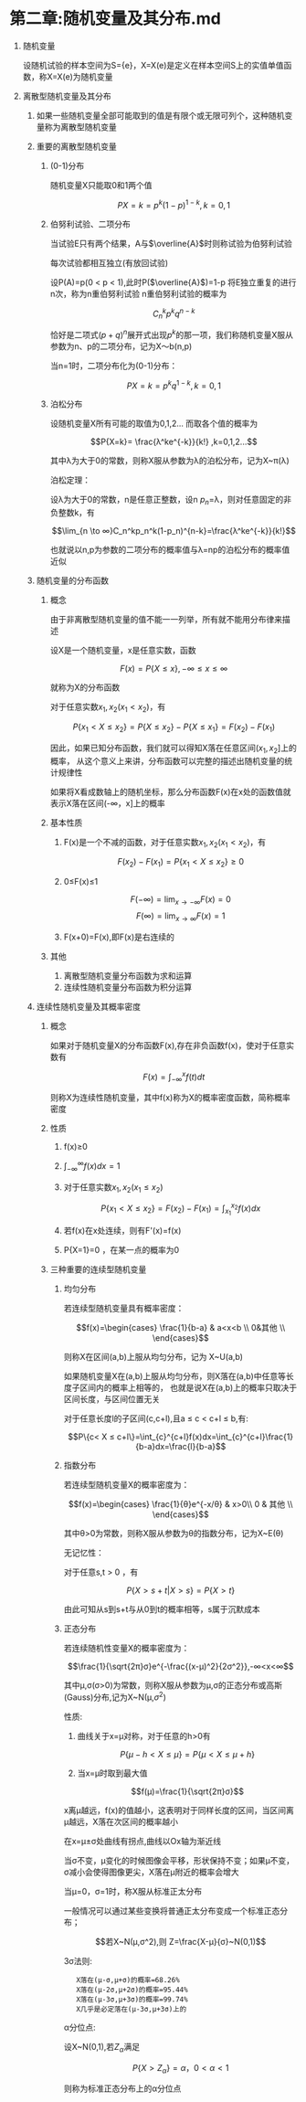 
# 第二章:随机变量及其分布.md

1. 随机变量

   设随机试验的样本空间为S={e}，X=X(e)是定义在样本空间S上的实值单值函数，称X=X(e)为随机变量
2. 离散型随机变量及其分布
   1. 如果一些随机变量全部可能取到的值是有限个或无限可列个，这种随机变量称为离散型随机变量
   2. 重要的离散型随机变量
      1. (0-1)分布

         随机变量X只能取0和1两个值

         $$P{X=k}=p^k(1-p)^{1-k},k=0,1$$


      2. 伯努利试验、二项分布

         当试验E只有两个结果，A与$\overline{A}$时则称试验为伯努利试验

         每次试验都相互独立(有放回试验)

         设P(A)=p(0 < p < 1),此时P($\overline{A}$)=1-p
         将E独立重复的进行n次，称为n重伯努利试验
         n重伯努利试验的概率为

         $$C_n^kp^kq^{n-k}$$

         恰好是二项式$(p+q)^n$展开式出现$p^k$的那一项，我们称随机变量X服从参数为n、p的二项分布，记为X～b(n,p)

         当n=1时，二项分布化为(0-1)分布：

         $$P{X=k}=p^kq^{1-k},k=0,1$$

      3. 泊松分布

         设随机变量X所有可能的取值为0,1,2... 而取各个值的概率为

         $$P{X=k}= \frac{λ^ke^{-k}}{k!} ,k=0,1,2...$$

         其中λ为大于0的常数，则称X服从参数为λ的泊松分布，记为X~π(λ)

         泊松定理：

         设λ为大于0的常数，n是任意正整数，设n $p_n$=λ，则对任意固定的非负整数k，有

         $$\lim_{n \to ∞}C_n^kp_n^k(1-p_n)^{n-k}=\frac{λ^ke^{-k}}{k!}$$

         也就说以n,p为参数的二项分布的概率值与λ=np的泊松分布的概率值近似

   3. 随机变量的分布函数

      1. 概念

         由于非离散型随机变量的值不能一一列举，所有就不能用分布律来描述

         设X是一个随机变量，x是任意实数，函数

         $$F(x)=P\{X≤x\} , -∞ ≤ x ≤ ∞$$

         就称为X的分布函数

         对于任意实数$x_1 , x_2 (x_1 < x_2)$，有

         $$ P\{x_1 <X ≤ x_2\} = P\{X ≤ x_2\} - P\{X ≤ x_1\}=F(x_2)-F(x_1)$$

         因此，如果已知分布函数，我们就可以得知X落在任意区间($x_1,x_2$]上的概率，
         从这个意义上来讲，分布函数可以完整的描述出随机变量的统计规律性

         如果将X看成数轴上的随机坐标，那么分布函数F(x)在x处的函数值就表示X落在区间(-∞，x]上的概率

      2. 基本性质
         1. F(x)是一个不减的函数，对于任意实数$x_1 , x_2 (x_1 < x_2)$，有

            $$F(x_2)-F(x_1)=P\{x_1<X≤x_2\} ≥0$$

         2. 0≤F(x)≤1

            $$F(-∞)=\lim_{x \to -∞}F(x)=0$$
            $$F(∞)=\lim_{x \to ∞}F(x)=1$$

         3. F(x+0)=F(x),即F(x)是右连续的
      3. 其他
         1. 离散型随机变量分布函数为求和运算
         2. 连续性随机变量分布函数为积分运算
   4. 连续性随机变量及其概率密度
      1. 概念

         如果对于随机变量X的分布函数F(x),存在非负函数f(x)，使对于任意实数有

         $$F(x)=\int_{-∞}^xf(t)dt$$

         则称X为连续性随机变量，其中f(x)称为X的概率密度函数，简称概率密度

      2. 性质
         1. f(x)≥0
         2. $\int_{-∞}^{∞}f(x)dx=1$
         3. 对于任意实数$x_1,x_2(x_1≤x_2)$

            $$P\{x_1<X≤x_2\}=F(x_2)-F(x_1)=\int_{x_1}^{x_2}f(x)dx$$

         4. 若f(x)在x处连续，则有F'(x)=f(x)
         5. P{X=1}=0 ，在某一点的概率为0
      3. 三种重要的连续型随机变量
         1. 均匀分布

            若连续型随机变量具有概率密度：

            $$f(x)=\begin{cases}
               \frac{1}{b-a} & a<x<b \\
               0&其他 \\
            \end{cases}$$

            则称X在区间(a,b)上服从均匀分布，记为 X~U(a,b)

            如果随机变量X在(a,b)上服从均匀分布，则X落在(a,b)中任意等长度子区间内的概率上相等的，
            也就是说X在(a,b)上的概率只取决于区间长度，与区间位置无关

            对于任意长度l的子区间(c,c+l),且a ≤ c < c+l ≤ b,有:

            $$P\{c< X ≤ c+l\}=\int_{c}^{c+l}f(x)dx=\int_{c}^{c+l}\frac{1}{b-a}dx=\frac{l}{b-a}$$

         2. 指数分布

            若连续型随机变量X的概率密度为：

            $$f(x)=\begin{cases}
               \frac{1}{θ}e^{-x/θ} & x>0\\
               0 & 其他 \\
            \end{cases}$$

            其中θ>0为常数，则称X服从参数为θ的指数分布，记为X~E(θ)

            无记忆性：

            对于任意s,t > 0 ，有

               $$P\{X>s+t|X>s\}=P\{X>t\}$$

            由此可知从s到s+t与从0到t的概率相等，s属于沉默成本

         3. 正态分布

            若连续随机性变量X的概率密度为：

            $$\frac{1}{\sqrt{2π}σ}e^{-\frac{(x-μ)^2}{2σ^2}},-∞<x<∞$$

            其中μ,σ(σ>0)为常数，则称X服从参数为μ,σ的正态分布或高斯(Gauss)分布,记为X~N(μ,$σ^2$)

            性质:

            1. 曲线关于x=μ对称，对于任意的h>0有

               $$P\{μ-h<X≤μ\}=P\{μ<X≤μ+h\}$$

            2. 当x=μ时取到最大值

               $$f(μ)=\frac{1}{\sqrt{2π}σ}$$

            x离μ越远，f(x)的值越小，这表明对于同样长度的区间，当区间离μ越远，X落在次区间的概率越小

            在x=μ±σ处曲线有拐点,曲线以Ox轴为渐近线

            当σ不变，μ变化的时候图像会平移，形状保持不变；如果μ不变，σ减小会使得图像更尖，X落在μ附近的概率会增大

            当μ=0，σ=1时，称X服从标准正太分布

            一般情况可以通过某些变换将普通正太分布变成一个标准正态分布；

            $$若X~N(μ,σ^2),则 Z=\frac{X-μ}{σ}~N(0,1)$$

            3σ法则:

            ```text
               X落在(μ-σ,μ+σ)的概率=68.26%
               X落在(μ-2σ,μ+2σ)的概率=95.44%
               X落在(μ-3σ,μ+3σ)的概率=99.74%
               X几乎是必定落在(μ-3σ,μ+3σ)上的
            ```

            α分位点:

            设X~N(0,1),若$Z_α$满足

            $$P\{X>Z_α\}=α，0<α<1$$

            则称为标准正态分布上的α分位点
